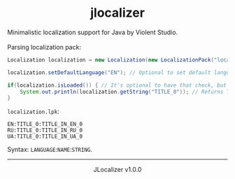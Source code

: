 <h1 align="center">jlocalizer</h1>
Minimalistic localization support for Java by Violent Studio.<br><br>Parsing localization pack:

```java
Localization localization = new Localization(new LocalizationPack("localization.lpk")); // Initialize Localization with pack.

localization.setDefaultLanguage("EN"); // Optional to set default language, but you will have to specify language in getString [getString(NAME, LANGUAGE)]

if(localization.isLoaded()) { // It's optional to have that check, but just in case.
    System.out.println(localization.getString("TITLE_0")); // Returns TITLE_IN_EN_0. Returns (null) if name or language not found in pack.
}
```

`localization.lpk`:
```
EN:TITLE_0:TITLE_IN_EN_0
RU:TITLE_0:TITLE_IN_RU_0
UA:TITLE_0:TITLE_IN_UA_0
```

Syntax: `LANGUAGE`:`NAME`:`STRING`.

<hr><p align="center">JLocalizer v1.0.0</p>
